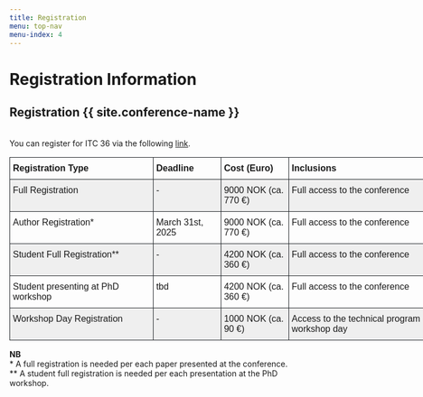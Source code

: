 ```yaml
---
title: Registration
menu: top-nav
menu-index: 4
---
```


# Registration Information


## Registration {{ site.conference-name }}
<br/>You can register for ITC 36 via the following [link](https://ntnu.eventsair.com/itc36/registration).<br/>

<style type="text/css">
.tg  {border-collapse:collapse;border-spacing:0;}
.tg td{border-color:black;border-style:solid;border-width:1px;font-family:Arial, sans-serif;font-size:14px;
  overflow:hidden;padding:10px 5px;word-break:normal;}
.tg th{border-color:black;border-style:solid;border-width:1px;font-family:Arial, sans-serif;font-size:14px;
  font-weight:normal;overflow:hidden;padding:10px 5px;word-break:normal;}
.tg .tg-gmor{border-color:#212529;font-size:16px;text-align:left;vertical-align:top}
.tg .tg-mzrp{background-color:#efefef;border-color:#212529;font-size:16px;text-align:left;vertical-align:top}
.tg .tg-9438{border-color:#212529;font-size:16px;font-weight:bold;text-align:left;vertical-align:top}
</style>
<table class="tg" style="undefined;table-layout: fixed; width: 816px">
<colgroup>
<col style="width: 254.090909px">
<col style="width: 120.090909px">
<col style="width: 120.090909px">
<col style="width: 322.090909px">
</colgroup>
<thead>
  <tr>
    <th class="tg-9438">Registration Type</th>
    <th class="tg-9438">Deadline</th>
    <th class="tg-9438">Cost (Euro)</th>
    <th class="tg-9438">Inclusions</th>
  </tr>
</thead>
<tbody>
  <tr>
    <td class="tg-mzrp">Full Registration</td>
    <td class="tg-mzrp">-</td>
    <td class="tg-mzrp">9000 NOK (ca. 770 €)</td>
    <td class="tg-mzrp">Full access to the conference</td>
  </tr>
  <tr>
    <td class="tg-gmor">Author Registration*</td>
    <td class="tg-gmor"> March 31st, 2025 </td>
    <td class="tg-gmor">9000 NOK (ca. 770 €)</td>
    <td class="tg-gmor">Full access to the conference</td>
  </tr>
  <tr>
    <td class="tg-mzrp">Student Full Registration**</td>
    <td class="tg-mzrp">-</td>
    <td class="tg-mzrp">4200 NOK (ca. 360 €)</td>
    <td class="tg-mzrp">Full access to the conference</td>
  </tr>
  <tr>
    <td class="tg-gmor">Student presenting at PhD workshop</td>
    <td class="tg-gmor">tbd</td>
    <td class="tg-gmor">4200 NOK (ca. 360 €)</td>
    <td class="tg-gmor">Full access to the conference</td>
  </tr>
  <tr>
    <td class="tg-mzrp">Workshop Day Registration</td>
    <td class="tg-mzrp">-</td>
    <td class="tg-mzrp">1000 NOK (ca. 90 €)</td>
    <td class="tg-mzrp">Access to the technical program on the workshop day</td>
  </tr>
</tbody>
</table>


**NB**<br/>
\*   A full registration is needed per each paper presented at the conference.<br/>
\**  A student full registration is needed per each presentation at the PhD workshop.<br/>
